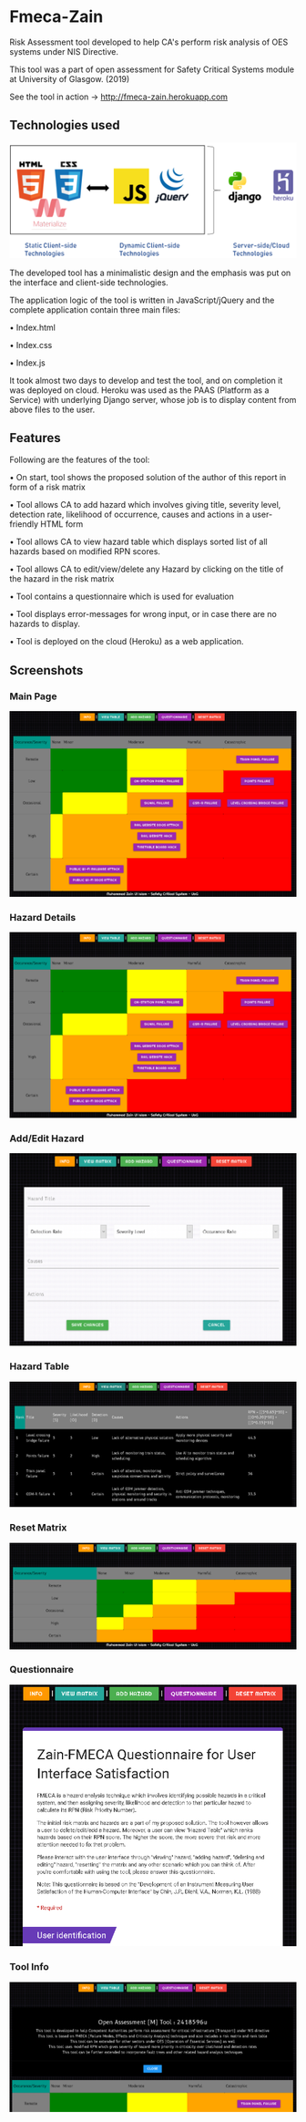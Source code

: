 # Fmeca-Zain
Risk Assessment tool developed to help CA's perform risk analysis of OES systems under NIS Directive.

This tool was a part of open assessment for Safety Critical Systems module at University of Glasgow. (2019)

See the tool in action -> http://fmeca-zain.herokuapp.com

## Technologies used
![technologies](https://github.com/zainsra7/Fmeca-Zain/blob/master/Screenshots/Technologies.PNG)

The developed tool has a minimalistic design and the emphasis was put on the interface and client-side technologies.

The application logic of the tool is written in JavaScript/jQuery and the complete application contain three main files:

•	Index.html

•	Index.css

•	Index.js

It took almost two days to develop and test the tool, and on completion it was deployed on cloud. 
Heroku was used as the PAAS (Platform as a Service) with underlying Django server, whose job is to display content from above files to the user. 
## Features

Following are the features of the tool:

•	On start, tool shows the proposed solution of the author of this report in form of a risk matrix

•	Tool allows CA to add hazard which involves giving title, severity level, detection rate, likelihood of occurrence, causes and actions in a user-friendly HTML form

•	Tool allows CA to view hazard table which displays sorted list of all hazards based on modified RPN scores. 

•	Tool allows CA to edit/view/delete any Hazard by clicking on the title of the hazard in the risk matrix

•	Tool contains a questionnaire which is used for evaluation

•	Tool displays error-messages for wrong input, or in case there are no hazards to display.

•	Tool is deployed on the cloud (Heroku) as a web application.


## Screenshots

### Main Page
![Main Page](https://github.com/zainsra7/Fmeca-Zain/blob/master/Screenshots/Matrix-Main2.PNG)
### Hazard Details
![Hazard Details](https://github.com/zainsra7/Fmeca-Zain/blob/master/Screenshots/Matrix-Main2.PNG)
### Add/Edit Hazard
![Edit/Add Hazard](https://github.com/zainsra7/Fmeca-Zain/blob/master/Screenshots/Hazard-Edit2.PNG)
### Hazard Table
![Hazard Table](https://github.com/zainsra7/Fmeca-Zain/blob/master/Screenshots/Hazard-Table2.PNG)
### Reset Matrix
![Reset Matrix](https://github.com/zainsra7/Fmeca-Zain/blob/master/Screenshots/Matrix-Reset2.PNG)
### Questionnaire
![Questionnaire](https://github.com/zainsra7/Fmeca-Zain/blob/master/Screenshots/Questionnaire.PNG)
### Tool Info
![Tool Information](https://github.com/zainsra7/Fmeca-Zain/blob/master/Screenshots/Info2.PNG)
